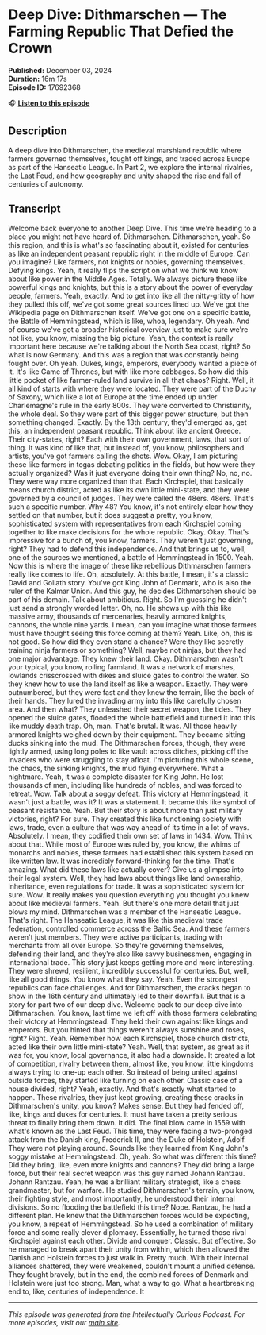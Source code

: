 # Deep Dive: Dithmarschen — The Farming Republic That Defied the Crown

**Published:** December 03, 2024  
**Duration:** 16m 17s  
**Episode ID:** 17692368

🎧 **[Listen to this episode](https://intellectuallycurious.buzzsprout.com/2529712/episodes/17692368-deep-dive-dithmarschen-—-the-farming-republic-that-defied-the-crown)**

## Description

A deep dive into Dithmarschen, the medieval marshland republic where farmers governed themselves, fought off kings, and traded across Europe as part of the Hanseatic League. In Part 2, we explore the internal rivalries, the Last Feud, and how geography and unity shaped the rise and fall of centuries of autonomy.

## Transcript

Welcome back everyone to another Deep Dive. This time we're heading to a place you might not have heard of. Dithmarschen. Dithmarschen, yeah. So this region, and this is what's so fascinating about it, existed for centuries as like an independent peasant republic right in the middle of Europe. Can you imagine? Like farmers, not knights or nobles, governing themselves. Defying kings. Yeah, it really flips the script on what we think we know about like power in the Middle Ages. Totally. We always picture these like powerful kings and knights, but this is a story about the power of everyday people, farmers. Yeah, exactly. And to get into like all the nitty-gritty of how they pulled this off, we've got some great sources lined up. We've got the Wikipedia page on Dithmarschen itself. We've got one on a specific battle, the Battle of Hemmingstead, which is like, whoa, legendary. Oh yeah. And of course we've got a broader historical overview just to make sure we're not like, you know, missing the big picture. Yeah, the context is really important here because we're talking about the North Sea coast, right? So what is now Germany. And this was a region that was constantly being fought over. Oh yeah. Dukes, kings, emperors, everybody wanted a piece of it. It's like Game of Thrones, but with like more cabbages. So how did this little pocket of like farmer-ruled land survive in all that chaos? Right. Well, it all kind of starts with where they were located. They were part of the Duchy of Saxony, which like a lot of Europe at the time ended up under Charlemagne's rule in the early 800s. They were converted to Christianity, the whole deal. So they were part of this bigger power structure, but then something changed. Exactly. By the 13th century, they'd emerged as, get this, an independent peasant republic. Think about like ancient Greece. Their city-states, right? Each with their own government, laws, that sort of thing. It was kind of like that, but instead of, you know, philosophers and artists, you've got farmers calling the shots. Wow. Okay, I am picturing these like farmers in togas debating politics in the fields, but how were they actually organized? Was it just everyone doing their own thing? No, no, no. They were way more organized than that. Each Kirchspiel, that basically means church district, acted as like its own little mini-state, and they were governed by a council of judges. They were called the 48ers. 48ers. That's such a specific number. Why 48? You know, it's not entirely clear how they settled on that number, but it does suggest a pretty, you know, sophisticated system with representatives from each Kirchspiel coming together to like make decisions for the whole republic. Okay. Okay. That's impressive for a bunch of, you know, farmers. They weren't just governing, right? They had to defend this independence. And that brings us to, well, one of the sources we mentioned, a battle of Hemmingstead in 1500. Yeah. Now this is where the image of these like rebellious Dithmarschen farmers really like comes to life. Oh, absolutely. At this battle, I mean, it's a classic David and Goliath story. You've got King John of Denmark, who is also the ruler of the Kalmar Union. And this guy, he decides Dithmarschen should be part of his domain. Talk about ambitious. Right. So I'm guessing he didn't just send a strongly worded letter. Oh, no. He shows up with this like massive army, thousands of mercenaries, heavily armored knights, cannons, the whole nine yards. I mean, can you imagine what those farmers must have thought seeing this force coming at them? Yeah. Like, oh, this is not good. So how did they even stand a chance? Were they like secretly training ninja farmers or something? Well, maybe not ninjas, but they had one major advantage. They knew their land. Okay. Dithmarschen wasn't your typical, you know, rolling farmland. It was a network of marshes, lowlands crisscrossed with dikes and sluice gates to control the water. So they knew how to use the land itself as like a weapon. Exactly. They were outnumbered, but they were fast and they knew the terrain, like the back of their hands. They lured the invading army into this like carefully chosen area. And then what? They unleashed their secret weapon, the tides. They opened the sluice gates, flooded the whole battlefield and turned it into this like muddy death trap. Oh, man. That's brutal. It was. All those heavily armored knights weighed down by their equipment. They became sitting ducks sinking into the mud. The Dithmarschen forces, though, they were lightly armed, using long poles to like vault across ditches, picking off the invaders who were struggling to stay afloat. I'm picturing this whole scene, the chaos, the sinking knights, the mud flying everywhere. What a nightmare. Yeah, it was a complete disaster for King John. He lost thousands of men, including like hundreds of nobles, and was forced to retreat. Wow. Talk about a soggy defeat. This victory at Hemmingstead, it wasn't just a battle, was it? It was a statement. It became this like symbol of peasant resistance. Yeah. But their story is about more than just military victories, right? For sure. They created this like functioning society with laws, trade, even a culture that was way ahead of its time in a lot of ways. Absolutely. I mean, they codified their own set of laws in 1434. Wow. Think about that. While most of Europe was ruled by, you know, the whims of monarchs and nobles, these farmers had established this system based on like written law. It was incredibly forward-thinking for the time. That's amazing. What did these laws like actually cover? Give us a glimpse into their legal system. Well, they had laws about things like land ownership, inheritance, even regulations for trade. It was a sophisticated system for sure. Wow. It really makes you question everything you thought you knew about like medieval farmers. Yeah. But there's one more detail that just blows my mind. Dithmarschen was a member of the Hanseatic League. That's right. The Hanseatic League, it was like this medieval trade federation, controlled commerce across the Baltic Sea. And these farmers weren't just members. They were active participants, trading with merchants from all over Europe. So they're governing themselves, defending their land, and they're also like savvy businessmen, engaging in international trade. This story just keeps getting more and more interesting. They were shrewd, resilient, incredibly successful for centuries. But, well, like all good things. You know what they say. Yeah. Even the strongest republics can face challenges. And for Dithmarschen, the cracks began to show in the 16th century and ultimately led to their downfall. But that is a story for part two of our deep dive. Welcome back to our deep dive into Dithmarschen. You know, last time we left off with those farmers celebrating their victory at Hemmingstead. They held their own against like kings and emperors. But you hinted that things weren't always sunshine and roses, right? Right. Yeah. Remember how each Kirchspiel, those church districts, acted like their own little mini-state? Yeah. Well, that system, as great as it was for, you know, local governance, it also had a downside. It created a lot of competition, rivalry between them, almost like, you know, little kingdoms always trying to one-up each other. So instead of being united against outside forces, they started like turning on each other. Classic case of a house divided, right? Yeah, exactly. And that's exactly what started to happen. These rivalries, they just kept growing, creating these cracks in Dithmarschen's unity, you know? Makes sense. But they had fended off, like, kings and dukes for centuries. It must have taken a pretty serious threat to finally bring them down. It did. The final blow came in 1559 with what's known as the Last Feud. This time, they were facing a two-pronged attack from the Danish king, Frederick II, and the Duke of Holstein, Adolf. They were not playing around. Sounds like they learned from King John's soggy mistake at Hemmingstead. Oh, yeah. So what was different this time? Did they bring, like, even more knights and cannons? They did bring a large force, but their real secret weapon was this guy named Johann Rantzau. Johann Rantzau. Yeah, he was a brilliant military strategist, like a chess grandmaster, but for warfare. He studied Dithmarschen's terrain, you know, their fighting style, and most importantly, he understood their internal divisions. So no flooding the battlefield this time? Nope. Rantzau, he had a different plan. He knew that the Dithmarschen forces would be expecting, you know, a repeat of Hemmingstead. So he used a combination of military force and some really clever diplomacy. Essentially, he turned those rival Kirchspiel against each other. Divide and conquer. Classic. But effective. So he managed to break apart their unity from within, which then allowed the Danish and Holstein forces to just walk in. Pretty much. With their internal alliances shattered, they were weakened, couldn't mount a unified defense. They fought bravely, but in the end, the combined forces of Denmark and Holstein were just too strong. Man, what a way to go. What a heartbreaking end to, like, centuries of independence. It

---
*This episode was generated from the Intellectually Curious Podcast. For more episodes, visit our [main site](https://intellectuallycurious.buzzsprout.com).*
